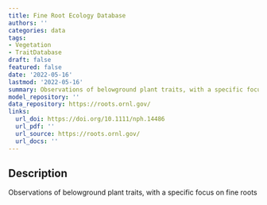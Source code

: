 ```yaml
---
title: Fine Root Ecology Database
authors: ''
categories: data
tags:
- Vegetation
- TraitDatabase
draft: false
featured: false
date: '2022-05-16'
lastmod: '2022-05-16'
summary: Observations of belowground plant traits, with a specific focus on fine roots
model_repository: ''
data_repository: https://roots.ornl.gov/
links:
  url_doi: https://doi.org/10.1111/nph.14486
  url_pdf: ''
  url_source: https://roots.ornl.gov/
  url_docs: ''
---
```


## Description

Observations of belowground plant traits, with a specific focus on fine roots

